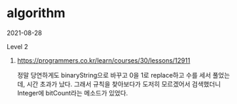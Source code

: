 # algorithm

2021-08-28

Level 2

1. https://programmers.co.kr/learn/courses/30/lessons/12911

   정말 당연하게도 binaryString으로 바꾸고 0을 1로 replace하고 수를 세서 풀었는데, 시간 초과가 났다. 그래서 규칙을 찾아보다가 도저히 모르겠어서 검색했더니 Integer에 bitCount라는 메소드가 있었다.